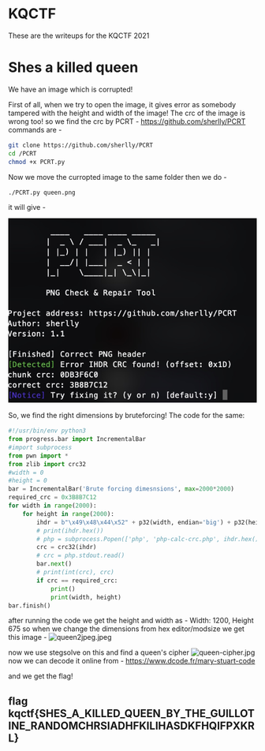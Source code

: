 # KQCTF
These are the writeups for the KQCTF 2021
# Shes a killed queen

We have an image which is corrupted!

First of all, when we try to open the image, it gives error as somebody tampered with the height and width of the image!
The crc of the image is wrong too!
so we find the crc by PCRT - 
https://github.com/sherlly/PCRT
commands are - 
```bash
git clone https://github.com/sherlly/PCRT
cd /PCRT
chmod +x PCRT.py
```
Now we move the curropted image to the same folder then we do - 
```bash
./PCRT.py queen.png
```
it will give  - 











![pcrt.jpg](./pcrt.jpg)

So, we find the right dimensions by bruteforcing!
The code for the same:

```py
#!/usr/bin/env python3
from progress.bar import IncrementalBar
#import subprocess
from pwn import *
from zlib import crc32
#width = 0
#height = 0
bar = IncrementalBar('Brute forcing dimesnsions', max=2000*2000)
required_crc = 0x3B8B7C12
for width in range(2000):
    for height in range(2000):
        ihdr = b"\x49\x48\x44\x52" + p32(width, endian='big') + p32(height, endian='big') + b"\x08\x06\x00\x00\x00"
        # print(ihdr.hex())
        # php = subprocess.Popen(['php', 'php-calc-crc.php', ihdr.hex()], stdout=subprocess.PIPE)
        crc = crc32(ihdr)
        # crc = php.stdout.read()
        bar.next()
        # print(int(crc), crc)
        if crc == required_crc:
            print()
            print(width, height)
bar.finish()
```


after running the code we get the height and width as - 
Width: 1200, Height 675
so when we change the dimensions from hex editor/modsize we get this image -
![queen2jpeg.jpeg](./queen2jpeg.jpeg)

now we use stegsolve on this and find a queen's cipher
![queen-cipher.jpg](./queencipher.jpg)
now we can decode it online from -
https://www.dcode.fr/mary-stuart-code

 and we get the flag!
## flag kqctf{SHES_A_KILLED_QUEEN_BY_THE_GUILLOTINE_RANDOMCHRSIADHFKILIHASDKFHQIFPXKRL}
